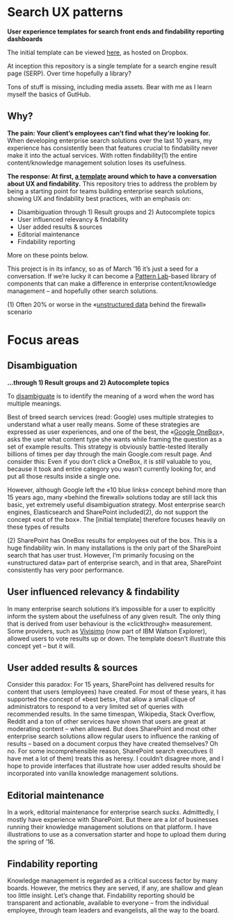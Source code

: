 Search UX patterns
===

**User experience templates for search front ends and findability reporting dashboards**

The initial template can be viewed [here](http://bit.ly/results-mock-up-snapshot-feb-2016), as hosted on Dropbox.

At inception this repository is a single template for a search engine result page (SERP). Over time hopefully a library?

Tons of stuff is missing, including media assets. Bear with me as I learn myself the basics of GutHub.

Why?
---

**The pain: Your client’s employees can’t find what they’re looking for.** When developing enterprise search solutions over the last 10 years, my experience has consistently been that features crucial to findability never make it into the actual services. With rotten findability(1) the entire content/knowledge management solution loses its usefulness. 

**The response: At first, [a template](http://bit.ly/results-mock-up-snapshot-feb-2016) around which to have a conversation about UX and findability.** This repository tries to address the problem by being a starting point for teams building enterprise search solutions, showing UX and findability best practices, with an emphasis on:

* Disambiguation through 1) Result groups and 2) Autocomplete topics
* User influenced relevancy & findability
* User added results & sources
* Editorial maintenance
* Findability reporting
 
More on these points below.

This project is in its infancy, so as of March ’16 it’s just a seed for a conversation. If we’re lucky it can become a [Pattern Lab](http://patternlab.io)-based library of components that can make a difference in enterprise content/knowledge management – and hopefully other search solutions.

(1) Often 20% or worse in the «[unstructured data](https://en.wikipedia.org/wiki/Unstructured_data) behind the firewall» scenario

Focus areas
===

Disambiguation
---
**…through 1) Result groups and 2) Autocomplete topics**

To [disambiguate](https://en.wikipedia.org/wiki/Word-sense_disambiguation) is to identify the meaning of a word when the word has multiple meanings.

Best of breed search services (read: Google) uses multiple strategies to understand what a user really means. Some of these strategies are expressed as user experiences, and one of the best, the «[Google OneBox](http://searchengineland.com/meet-the-google-onebox-plus-box-direct-answers-the-10-pack-26706)», asks the user what content type she wants while framing the question as a set of example results. This strategy is obviously battle-tested literally billions of times per day through the main Google.com result page. And consider this: Even if you don’t click a OneBox, it is *still* valuable to you, because it took and entire category you wasn’t currently looking for, and put all those results inside a single one.

However, although Google left the «10 blue links» concept behind more than 15 years ago, many «behind the firewall» solutions today are still lack this basic, yet extremely useful disambiguation strategy. Most enterprise search engines, Elasticsearch and SharePoint included(2), do not support the concept «out of the box». The [initial template] therefore focuses heavily on these types of results

(2) SharePoint has OneBox results for employees out of the box. This is a huge findability win. In many installations is the only part of the SharePoint search that has user trust. However, I’m primarily focusing on the «unstructured data» part of enterprise search, and in that area, SharePoint consistently has very poor performance.

User influenced relevancy & findability
---
In many enterprise search solutions it’s impossible for a user to explicitly inform the system about the usefulness of any given result. The only thing that is derived from user behaviour is the «clickthrough» measurement. Some providers, such as [Vivisimo](http://www-01.ibm.com/software/data/information-optimization/) (now part of IBM Watson Explorer), allowed users to vote results up or down. The template doesn’t illustrate this concept yet – but it will.

User added results & sources
---
Consider this paradox: For 15 years, SharePoint has delivered results for content that users (employees) have created. For most of these years, it has supported the concept of «best bets», that allow a small clique of administrators to respond to a very limited set of queries with recommended results. In the same timespan, Wikipedia, Stack Overflow, Reddit and a ton of other services have shown that users are great at moderating content – when allowed. But does SharePoint and most other enterprise search solutions allow regular users to influence the ranking of results – based on a document corpus they have created themselves? Oh no. For some incomprehensible reason, SharePoint search executives (I have met a lot of them) treats this as heresy. I couldn’t disagree more, and I hope to provide interfaces that illustrate how user added results should be incorporated into vanilla knowledge management solutions.

Editorial maintenance
---
In a work, editorial maintenance for enterprise search *sucks*. Admittedly, I mostly have experience with SharePoint. But there are a *lot* of businesses running their knowledge management solutions on that platform. I have illustrations to use as a conversation starter and hope to upload them during the spring of ’16.

Findability reporting
---
Knowledge management is regarded as a critical success factor by many boards. However, the metrics they are served, if any, are shallow and glean too little insight. Let’s change that. Findability reporting should be transparent and actionable, available to everyone – from the individual employee, through team leaders and evangelists, all the way to the board.
